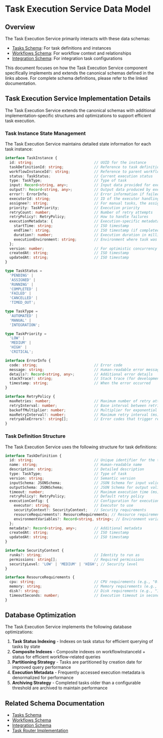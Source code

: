 # Task Execution Service Data Model

## Overview

The Task Execution Service primarily interacts with these data schemas:

<!-- List the primary schemas used by this component and link to their canonical definitions -->

* [Tasks Schema](./schemas/tasks.md): For task definitions and instances
* [Workflows Schema](./schemas/workflows.md): For workflow context and relationships
* [Integration Schema](./schemas/integrations.md): For integration task configurations

This document focuses on how the Task Execution Service component specifically implements and extends the canonical schemas defined in the links above. For complete schema definitions, please refer to the linked documentation.

## Task Execution Service Implementation Details

The Task Execution Service extends the canonical schemas with additional implementation-specific structures and optimizations to support efficient task execution.

### Task Instance State Management

The Task Execution Service maintains detailed state information for each task instance:

```typescript
interface TaskInstance {
  id: string;                            // UUID for the instance
  taskDefinitionId: string;              // Reference to task definition
  workflowInstanceId?: string;           // Reference to parent workflow (if any)
  status: TaskStatus;                    // Current execution status
  type: TaskType;                        // Type of task
  input: Record<string, any>;            // Input data provided for execution
  output?: Record<string, any>;          // Output data produced by execution
  error?: ErrorInfo;                     // Error information if failed
  executorId: string;                    // ID of the executor handling this task
  assignee?: string;                     // For manual tasks, the assigned user
  priority: TaskPriority;                // Execution priority
  retryCount: number;                    // Number of retry attempts
  retryPolicy?: RetryPolicy;             // How to handle failures
  executionMetadata: {                   // Execution-specific metadata
    startTime: string;                   // ISO timestamp
    endTime?: string;                    // ISO timestamp (if completed)
    duration?: number;                   // Execution duration in milliseconds
    executionEnvironment: string;        // Environment where task was executed
  };
  version: number;                       // For optimistic concurrency control
  createdAt: string;                     // ISO timestamp
  updatedAt: string;                     // ISO timestamp
}

type TaskStatus = 
  'PENDING' | 
  'ASSIGNED' | 
  'RUNNING' | 
  'COMPLETED' | 
  'FAILED' | 
  'CANCELLED' | 
  'TIMED_OUT';

type TaskType = 
  'AUTOMATED' | 
  'MANUAL' | 
  'INTEGRATION';

type TaskPriority = 
  'LOW' | 
  'MEDIUM' | 
  'HIGH' | 
  'CRITICAL';

interface ErrorInfo {
  code: string;                          // Error code
  message: string;                       // Human-readable error message
  details?: Record<string, any>;         // Additional error details
  stackTrace?: string;                   // Stack trace (for development)
  timestamp: string;                     // When the error occurred
}

interface RetryPolicy {
  maxRetries: number;                    // Maximum number of retry attempts
  retryInterval: number;                 // Base interval between retries (ms)
  backoffMultiplier: number;             // Multiplier for exponential backoff
  maxRetryInterval?: number;             // Maximum retry interval (ms)
  retryableErrors?: string[];            // Error codes that trigger retries
}
```

### Task Definition Structure

The Task Execution Service uses the following structure for task definitions:

```typescript
interface TaskDefinition {
  id: string;                            // Unique identifier for the task
  name: string;                          // Human-readable name
  description: string;                   // Detailed description
  type: TaskType;                        // Type of task
  version: string;                       // Semantic version
  inputSchema: JSONSchema;               // JSON Schema for input validation
  outputSchema: JSONSchema;              // JSON Schema for output validation
  timeout: number;                       // Maximum execution time (ms)
  retryPolicy?: RetryPolicy;             // Default retry policy
  executionConfig: {                     // Configuration for execution
    executor: string;                    // Executor to use
    securityContext?: SecurityContext;   // Security requirements
    resourceRequirements?: ResourceRequirements; // Resource requirements
    environmentVariables?: Record<string, string>; // Environment variables
  };
  metadata?: Record<string, any>;        // Additional metadata
  createdAt: string;                     // ISO timestamp
  updatedAt: string;                     // ISO timestamp
}

interface SecurityContext {
  runAs?: string;                        // Identity to run as
  permissions: string[];                 // Required permissions
  securityLevel: 'LOW' | 'MEDIUM' | 'HIGH'; // Security level
}

interface ResourceRequirements {
  cpu: string;                           // CPU requirements (e.g., "0.5")
  memory: string;                        // Memory requirements (e.g., "512Mi")
  disk?: string;                         // Disk requirements (e.g., "1Gi")
  timeoutSeconds: number;                // Execution timeout in seconds
}
```

## Database Optimization

<!-- Describe any specific database optimizations or patterns -->
The Task Execution Service implements the following database optimizations:


1. **Task Status Indexing** - Indexes on task status for efficient querying of tasks by state
2. **Composite Indexes** - Composite indexes on workflowInstanceId + status for efficient workflow-related queries
3. **Partitioning Strategy** - Tasks are partitioned by creation date for improved query performance
4. **Execution Metadata** - Frequently accessed execution metadata is denormalized for performance
5. **Archiving Strategy** - Completed tasks older than a configurable threshold are archived to maintain performance

## Related Schema Documentation

<!-- Link to related schema documentation -->

* [Tasks Schema](./schemas/tasks.md)
* [Workflows Schema](./schemas/workflows.md)
* [Integration Schema](./schemas/integrations.md)
* [Task Router Implementation](./implementation/task_router.md)


